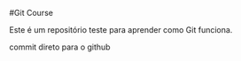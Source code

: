 #Git Course

Este é um repositório teste para aprender como Git funciona.


commit direto para o github
